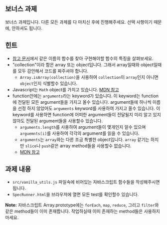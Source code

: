 ## 보너스 과제

보너스 과제입니다. 다른 모든 과제를 다 마치신 후에 진행해주세요. 선택 사항이기 때문에, 안하셔도 됩니다.

## 힌트

- [참고 문서](http://underscorejs.org/)에서 같은 이름의 함수를 찾아 구현해야할 함수의 특징을 살펴보세요.
- "collection"이라 함은 array 또는 object입니다. 그래서 array일때와 object일때를 모두 감안해서 코드를 짜주셔야 합니다.
    - `Array.isArray(collection)`을 사용하여 `collection`이 `array`인지 아니면 `object`인지 식별할수 있습니다.
- Javascript는 `Math` object를 가지고 있습니다. [MDN 참고](https://developer.mozilla.org/ko/docs/Web/JavaScript/Reference/Global_Objects/Math)
- function안에는 `arguments`라는 keyword가 있습니다. 이 keyword는 function에 전달된 모든 argument들을 가지고 올수 있습니다. argument들에 하나씩 이름을 선정 하지 않았어도 `arguments` keyword를 사용하여 가지고 올수 있습니다. 이 keyword를 사용하면 function에 어떠한 argument들이 전달될지 미리 알고 있지 않아도 전달된 argument들을 사용할수 있습니다.
    - `arguments.length`를 사용하여 argument들이 몇개인지 알수 있으며 `arguemnts[i]`를 사용하여 각각의 argument를 읽을 수 있습니다.
    - `arguments`는 `array`와는 다른 조금 특별한 object입니다. `array` 같기는 하지만 `slice`나 `push`같은 array method들을 사용할수 없습니다.
    - [MDN 참고](https://developer.mozilla.org/ko/docs/Web/JavaScript/Reference/Functions/arguments)

## 과제 내용

- `src/vanilla_utils.js` 파일속에 비어있는 자바스크립트 함수들을 작성해주시면 됩니다.
- `SpecRunner.html`을 브라우저에 열면 모든 test를 확인할수 있습니다.

**Note:** 자바스크립트 Array.prototype에는 `forEach`, `map`, `reduce`, 그리고 `filter`와 같은 method들이 이미 존재합니다. 작업하실때 이미 존재하는 method들은 사용하지 마세요.
